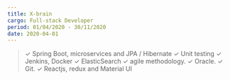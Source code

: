 ```yaml
---
title: X-brain
cargo: Full-stack Developer  
period: 01/04/2020 - 30/11/2020
date: 2020-04-01
---
```

> ✓ Spring Boot, microservices and JPA / Hibernate
> ✓ Unit testing
> ✓ Jenkins, Docker
> ✓ ElasticSearch
> ✓ agile methodology. 
> ✓ Oracle. 
> ✓ Git.
> ✓ Reactjs, redux and Material UI
